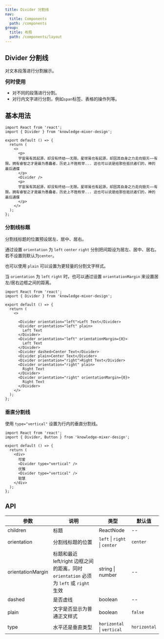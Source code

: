 ```yaml
---
title: Divider 分割线
nav:
  title: Components
  path: /components
group:
  title: 布局
  path: /components/layout
---
```


## Divider 分割线
对文本段落进行分割展示。

<big>**何时使用**</big>
- 对不同的段落进行分割。
- 对行内文字进行分割，例如`span`标签、表格的操作列等。

## 基本用法

```tsx
import React from 'react';
import { Divider } from 'knowledge-mixer-design';

export default () => {
  return (
    <>
      <p>
      宇宙虽有其起源，却没有终结――无限。星球虽也有起源，却因其自身之力走向毁灭――有限。拥有睿智之才是最为愚蠢者，历史上不胜枚举... 这也可以说是给那些抵抗者们的，神的最后通牒
      </p>
      <Divider />
      <p>
      宇宙虽有其起源，却没有终结――无限。星球虽也有起源，却因其自身之力走向毁灭――有限。拥有睿智之才是最为愚蠢者，历史上不胜枚举... 这也可以说是给那些抵抗者们的，神的最后通牒
      </p>
    </>
  );
};
```

### 分割线标题

分割线标题的位置预设居左、居中、居右。

通过设置 `orientation` 为 `left` `center` `right` 分别把间距设为居左、居中、居右。若不设置则默认为`center`。

也可以使用 `plain` 可以设置为更轻量的分割文字样式。

当 `orientation` 为 `left` `right` 时，也可以通过设置 `orientationMargin` 来设置居左/居右边框之间的距离。

```tsx
import React from 'react';
import { Divider } from 'knowledge-mixer-design';

export default () => {
  return (
    <>

      <Divider orientation="left">Left Text</Divider>
      <Divider orientation="left" plain>
        Left Text
      </Divider>
      <Divider orientation="left" orientationMargin={0}>
        Left Text
      </Divider>
      <Divider dashed>Center Text</Divider>
      <Divider plain>Center Text</Divider>
      <Divider orientation="right">Right Text</Divider>
      <Divider orientation="right" plain>
        Right Text
      </Divider>
      <Divider orientation="right" orientationMargin={0}>
        Right Text
      </Divider>
    </>
  );
};
```

### 垂直分割线

使用 `type="vertical"` 设置为行内的垂直分割线。

```tsx
import React from 'react';
import { Divider, Button } from 'knowledge-mixer-design';

export default () => {
  return (
    <div>
      可爱
      <Divider type="vertical" />
      优雅
      <Divider type="vertical" />
      聪慧
    </div>
  );
};
```

## API

| 参数 | 说明 | 类型 | 默认值 |
| --- | --- | --- | --- |
| children | 标题 | ReactNode | -- |
| orientation | 分割线标题的位置 | `left` \| `right` \| `center` | `center` |
| orientationMargin | 标题和最近 left/right 边框之间的距离，同时 `orientation` 必须为 `left` 或 `right` 生效 | string \| number | -- |
| dashed | 是否虚线 | boolean | -- |
| plain | 文字是否显示为普通正文样式 | boolean | `false` |
| type | 水平还是垂直类型 | `horizontal` \| `vertical` | `horizontal` |

